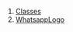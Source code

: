 1.  [Classes](custom_painters_whatsapp_logo/#classes)
2.  [WhatsappLogo](custom_painters_whatsapp_logo/WhatsappLogo-class.html)
